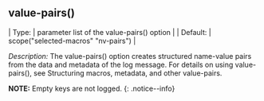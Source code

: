 ## value-pairs()

| Type:    | parameter list of the value-pairs() option |
| Default: |     scope("selected-macros" "nv-pairs")    |

*Description:* The value-pairs() option creates structured name-value
pairs from the data and metadata of the log message. For details on
using value-pairs(), see Structuring macros, metadata, and other value-pairs.

**NOTE:** Empty keys are not logged.
{: .notice--info}
